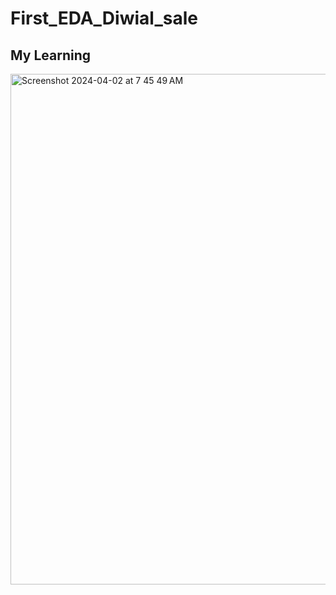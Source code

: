 # First_EDA_Diwial_sale

## My Learning
<img width="817" alt="Screenshot 2024-04-02 at 7 45 49 AM" src="https://github.com/codewithnadeem14502/First_EDA_Diwial_sale/assets/105824474/b7659a0c-e49c-45c9-a3a6-78ebf498e35b">
